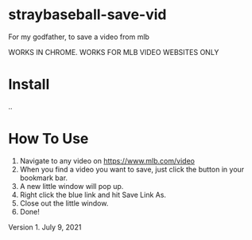 # straybaseball-save-vid
For my godfather, to save a video from mlb



WORKS IN CHROME.
WORKS FOR MLB VIDEO WEBSITES ONLY


# Install
..



# How To Use
1. Navigate to any video on https://www.mlb.com/video
2. When you find a video you want to save, just click the button in your bookmark bar. 
3. A new little window will pop up. 
4. Right click the blue link and hit Save Link As.
5. Close out the little window.
6. Done!



Version 1. July 9, 2021
